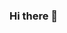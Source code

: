 ### Hi there 👋

<!--
**matheuspassini/matheuspassini** is a ✨ _special_ ✨ repository because its `README.md` (this file) appears on your GitHub profile.

Hey I'm Matheus

I'm brazilian and I'm studying Electrical Engineering at São Paulo State University (UNESP).
My passion is data science, and I am taking several courses to train and practice data analysis, data processing and machine learning.


- What I am learning on these days:

* VBA
* Power BI
* SQL
* Machine Learning with Python

- Get in touch
Linkedin: linkedin.com/in/matheus-passini/
E-mail: matheusbedini@yahoo.com.br
